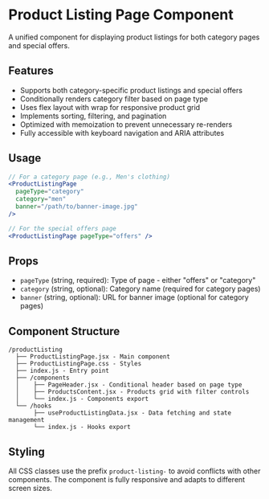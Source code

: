 # Product Listing Page Component

A unified component for displaying product listings for both category pages and special offers.

## Features

- Supports both category-specific product listings and special offers
- Conditionally renders category filter based on page type
- Uses flex layout with wrap for responsive product grid
- Implements sorting, filtering, and pagination
- Optimized with memoization to prevent unnecessary re-renders
- Fully accessible with keyboard navigation and ARIA attributes

## Usage

```jsx
// For a category page (e.g., Men's clothing)
<ProductListingPage
  pageType="category"
  category="men"
  banner="/path/to/banner-image.jpg"
/>

// For the special offers page
<ProductListingPage pageType="offers" />
```

## Props

- `pageType` (string, required): Type of page - either "offers" or "category"
- `category` (string, optional): Category name (required for category pages)
- `banner` (string, optional): URL for banner image (optional for category pages)

## Component Structure

```
/productListing
  ├── ProductListingPage.jsx - Main component
  ├── ProductListingPage.css - Styles
  ├── index.js - Entry point
  ├── /components
  │    ├── PageHeader.jsx - Conditional header based on page type
  │    ├── ProductsContent.jsx - Products grid with filter controls
  │    └── index.js - Components export
  └── /hooks
       ├── useProductListingData.jsx - Data fetching and state management
       └── index.js - Hooks export
```

## Styling

All CSS classes use the prefix `product-listing-` to avoid conflicts with other components.
The component is fully responsive and adapts to different screen sizes.
